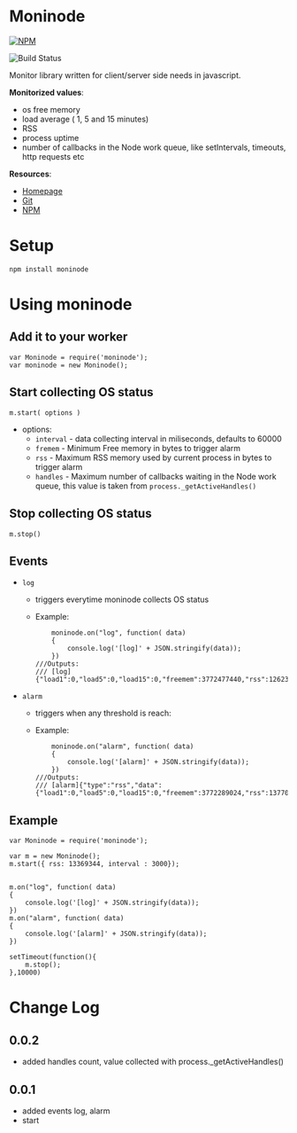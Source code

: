 Moninode
====

[![NPM](https://nodei.co/npm/moninode.png)](https://nodei.co/npm/moninode/)

![Build Status](https://api.travis-ci.org/a70ma/moninode.svg)

Monitor library written for client/server side needs in javascript.

**Monitorized values**: 
- os free memory
- load average ( 1, 5 and 15 minutes)
- RSS
- process uptime
- number of callbacks in the Node work queue, like setIntervals, timeouts, http requests etc

**Resources**:
- [Homepage](http://moninode.com)
- [Git](https://github.com/a70ma/moninode)
- [NPM](https://www.npmjs.com/package/moninode)

Setup
====

``` npm install moninode ```

Using moninode
====

Add it to your worker
----
```
var Moninode = require('moninode');
var moninode = new Moninode();

```

Start collecting OS status
----
```
m.start( options )
```

- options:
	- ```interval``` - data collecting interval in miliseconds, defaults to 60000
    - ```fremem``` - Minimum Free memory in bytes to trigger alarm
    - ```rss``` - Maximum RSS memory used by current process in bytes to trigger alarm
    - ```handles``` - Maximum number of callbacks waiting in the Node work queue, this value is taken from ```process._getActiveHandles()```

Stop collecting OS status
----
```
m.stop()
```

Events
----
- ```log```
	+ triggers everytime moninode collects OS status
	+ Example:

		```
			moninode.on("log", function( data)
			{
				console.log('[log]' + JSON.stringify(data));
			})
		///Outputs:
		/// [log]{"load1":0,"load5":0,"load15":0,"freemem":3772477440,"rss":12623872,"uptime":3}
		```
- ```alarm```
	+ triggers when any threshold is reach:
	+ Example:

		```
			moninode.on("alarm", function( data)
			{
				console.log('[alarm]' + JSON.stringify(data));
			})
		///Outputs:
		/// [alarm]{"type":"rss","data":{"load1":0,"load5":0,"load15":0,"freemem":3772289024,"rss":13770752,"uptime":6}}
		```

Example
----
```
var Moninode = require('moninode');

var m = new Moninode();
m.start({ rss: 13369344, interval : 3000});


m.on("log", function( data)
{
	console.log('[log]' + JSON.stringify(data));
})
m.on("alarm", function( data)
{
	console.log('[alarm]' + JSON.stringify(data));
})

setTimeout(function(){
	m.stop();
},10000)
```

Change Log
====
0.0.2
----
- added handles count, value collected with process._getActiveHandles()

0.0.1
----
- added events log, alarm
- start